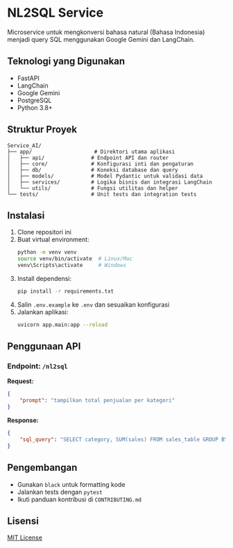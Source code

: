 # NL2SQL Service

Microservice untuk mengkonversi bahasa natural (Bahasa Indonesia) menjadi query SQL menggunakan Google Gemini dan LangChain.

## Teknologi yang Digunakan

- FastAPI
- LangChain
- Google Gemini
- PostgreSQL
- Python 3.8+

## Struktur Proyek

```
Service_AI/
├── app/                    # Direktori utama aplikasi
│   ├── api/               # Endpoint API dan router
│   ├── core/              # Konfigurasi inti dan pengaturan
│   ├── db/                # Koneksi database dan query
│   ├── models/            # Model Pydantic untuk validasi data
│   ├── services/          # Logika bisnis dan integrasi LangChain
│   └── utils/             # Fungsi utilitas dan helper
└── tests/                 # Unit tests dan integration tests
```

## Instalasi

1. Clone repositori ini
2. Buat virtual environment:
   ```bash
   python -m venv venv
   source venv/bin/activate  # Linux/Mac
   venv\Scripts\activate     # Windows
   ```
3. Install dependensi:
   ```bash
   pip install -r requirements.txt
   ```
4. Salin `.env.example` ke `.env` dan sesuaikan konfigurasi
5. Jalankan aplikasi:
   ```bash
   uvicorn app.main:app --reload
   ```

## Penggunaan API

### Endpoint: `/nl2sql`

**Request:**
```json
{
    "prompt": "tampilkan total penjualan per kategori"
}
```

**Response:**
```json
{
    "sql_query": "SELECT category, SUM(sales) FROM sales_table GROUP BY category"
}
```

## Pengembangan

- Gunakan `black` untuk formatting kode
- Jalankan tests dengan `pytest`
- Ikuti panduan kontribusi di `CONTRIBUTING.md`

## Lisensi

[MIT License](LICENSE)